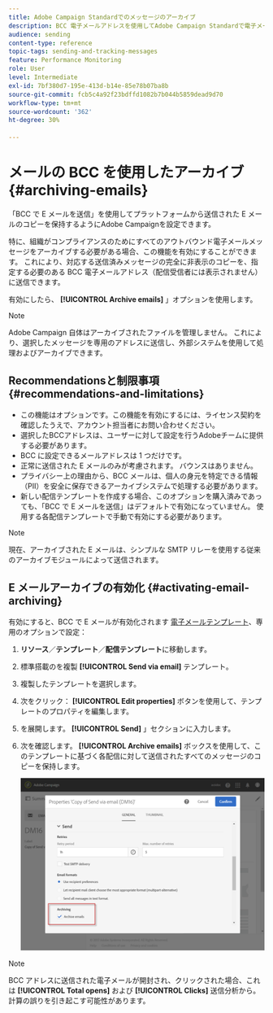 ```yaml
---
title: Adobe Campaign Standardでのメッセージのアーカイブ
description: BCC 電子メールアドレスを使用してAdobe Campaign Standardで電子メールをアーカイブする方法について説明します。
audience: sending
content-type: reference
topic-tags: sending-and-tracking-messages
feature: Performance Monitoring
role: User
level: Intermediate
exl-id: 7bf380d7-195e-413d-b14e-85e78b07ba8b
source-git-commit: fcb5c4a92f23bdffd1082b7b044b5859dead9d70
workflow-type: tm+mt
source-wordcount: '362'
ht-degree: 30%

---
```


# メールの BCC を使用したアーカイブ{#archiving-emails}

「BCC で E メールを送信」を使用してプラットフォームから送信された E メールのコピーを保持するようにAdobe Campaignを設定できます。

特に、組織がコンプライアンスのためにすべてのアウトバウンド電子メールメッセージをアーカイブする必要がある場合、この機能を有効にすることができます。 これにより、対応する送信済みメッセージの完全に非表示のコピーを、指定する必要のある BCC 電子メールアドレス（配信受信者には表示されません）に送信できます。

有効にしたら、 **[!UICONTROL Archive emails]** 」オプションを使用します。

>[!NOTE]
>
>Adobe Campaign 自体はアーカイブされたファイルを管理しません。 これにより、選択したメッセージを専用のアドレスに送信し、外部システムを使用して処理およびアーカイブできます。

## Recommendationsと制限事項 {#recommendations-and-limitations}

* この機能はオプションです。この機能を有効にするには、ライセンス契約を確認したうえで、アカウント担当者にお問い合わせください。
* 選択したBCCアドレスは、ユーザーに対して設定を行うAdobeチームに提供する必要があります。
* BCC に設定できるメールアドレスは 1 つだけです。
* 正常に送信された E メールのみが考慮されます。 バウンスはありません。
* プライバシー上の理由から、BCC メールは、個人の身元を特定できる情報（PII）を安全に保存できるアーカイブシステムで処理する必要があります。
* 新しい配信テンプレートを作成する場合、このオプションを購入済みであっても、「BCC で E メールを送信」はデフォルトで有効になっていません。 使用する各配信テンプレートで手動で有効にする必要があります。

>[!NOTE]
>
>現在、アーカイブされた E メールは、シンプルな SMTP リレーを使用する従来のアーカイブモジュールによって送信されます。

## E メールアーカイブの有効化 {#activating-email-archiving}

有効にすると、BCC で E メールが有効化されます [電子メールテンプレート](../../start/using/marketing-activity-templates.md)、専用のオプションで設定：

1. **リソース**／**テンプレート**／**配信テンプレート**&#x200B;に移動します。
1. 標準搭載のを複製 **[!UICONTROL Send via email]** テンプレート。
1. 複製したテンプレートを選択します。
1. 次をクリック： **[!UICONTROL Edit properties]** ボタンを使用して、テンプレートのプロパティを編集します。
1. を展開します。 **[!UICONTROL Send]** 」セクションに入力します。
1. 次を確認します。 **[!UICONTROL Archive emails]** ボックスを使用して、このテンプレートに基づく各配信に対して送信されたすべてのメッセージのコピーを保持します。

   ![](assets/email_archiving.png)

>[!NOTE]
>
>BCC アドレスに送信された電子メールが開封され、クリックされた場合、これは **[!UICONTROL Total opens]** および **[!UICONTROL Clicks]** 送信分析から。計算の誤りを引き起こす可能性があります。
